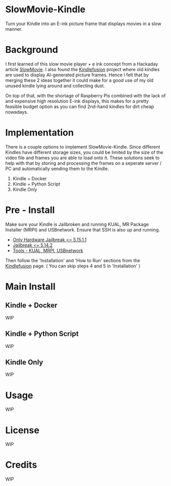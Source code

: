 # SlowMovie-Kindle

Turn your Kindle into an E-ink picture frame that displays movies in a slow manner.

# Background

I first learned of this slow movie player + e ink concept from a Hackaday article [SlowMovie](https://github.com/TomWhitwell/SlowMovie). I also found the [Kindlefusion](https://github.com/diggedypomme/Kindlefusion) project where old kindles are used to display AI-generated picture frames. Hence I felt that by merging these 2 ideas together it could make for a good use of my old unused kindle lying around and collecting dust.

On top of that, with the shortage of Raspberry Pis combined with the lack of and expensive high resolution E-ink displays, this makes for a pretty feasible budget option as you can find 2nd-hand kindles for dirt cheap nowadays.

# Implementation

There is a couple options to implement SlowMovie-Kindle. Since different Kindles have different storage sizes, you could be limited by the size of the video file and frames you are able to load onto it. These solutions seek to help with that by storing and processing the frames on a seperate server / PC and automatically sending them to the Kindle. 

1. Kindle + Docker 
2. Kindle + Python Script
3. Kindle Only 

# Pre - Install

Make sure your Kindle is Jailbroken and running KUAL, MR Package Installer (MRPI) and USBnetwork. Ensure that SSH is also up and running. 

- [Only Hardware Jailbreak <= 5.15.1.1](https://www.mobileread.com/forums/showthread.php?t=346037)
- [Jailbreak <= 5.14.2](https://www.mobileread.com/forums/showthread.php?t=346037)
- [Tools - KUAL, MRPI, USBnetwork](https://www.mobileread.com/forums/showthread.php?t=225030)

Then follow the 'Installation' and 'How to Run' sections from the [Kindlefusion](https://github.com/diggedypomme/Kindlefusion) page. ( You can skip steps 4 and 5 in 'Installation' )

# Main Install

## Kindle + Docker 

WIP

## Kindle + Python Script

WIP

## Kindle Only

WIP

# Usage

WIP

# License

WIP

# Credits

WIP

